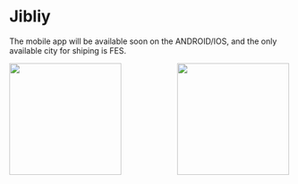 # Jibliy

The mobile app will be available soon on the ANDROID/IOS, and the only available city for shiping is FES.

<div style="display:flex; gap: 100px;">
<img src="https://github.com/user-attachments/assets/23808a5c-8dcd-49f1-8c3b-1c0205f7935a" width="200">
<img src="https://github.com/user-attachments/assets/bb88e76e-953b-43f4-8581-e43049c92937" width="200">  
</div>
